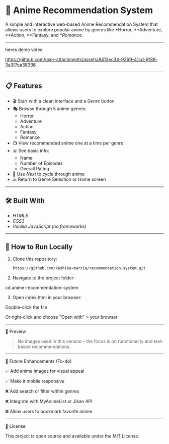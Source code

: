 # 🎌 Anime Recommendation System

A simple and interactive web-based Anime Recommendation System that allows users to explore popular anime by genres like *Horror, **Adventure, **Action, **Fantasy, and **Romance*.

---

heres demo video

https://github.com/user-attachments/assets/8413ec34-9369-41cd-9f88-3a3f7ea38336

---

## 📋 Features

- 🎬 Start with a clean interface and a *Genre* button  
- 🎭 Browse through 5 anime genres:
  - Horror
  - Adventure
  - Action
  - Fantasy
  - Romance
- 📺 View recommended anime one at a time per genre
- 📊 See basic info:  
  - Name  
  - Number of Episodes  
  - Overall Rating
- 🔁 Use *Next* to cycle through anime
- 🔙 Return to Genre Selection or Home screen

---

## 🛠 Built With

- *HTML5*
- *CSS3*
- *Vanilla JavaScript (no frameworks)*

---

## 📂 How to Run Locally

1. Clone this repository:
   ```bash
   https://github.com/kashika-marxia/recommendation-system.git

2. Navigate to the project folder:

cd anime-recommendation-system


3. Open index.html in your browser:

Double-click the file

Or right-click and choose "Open with" > your browser





---

📸 Preview

> No images used in this version – the focus is on functionality and text-based recommendations.




---

🚀 Future Enhancements (To-do)

✅ Add anime images for visual appeal

✅ Make it mobile responsive

❌ Add search or filter within genres

❌ Integrate with MyAnimeList or Jikan API

❌ Allow users to bookmark favorite anime



---

📄 License

This project is open source and available under the MIT License.
